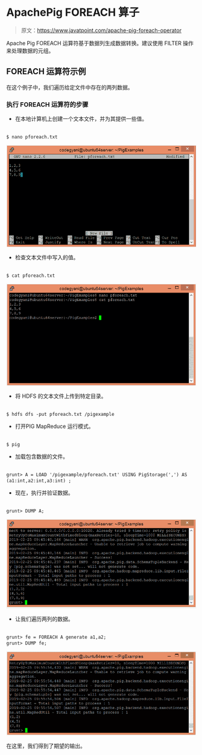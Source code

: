 # ApachePig FOREACH 算子

> 原文：<https://www.javatpoint.com/apache-pig-foreach-operator>

Apache Pig FOREACH 运算符基于数据列生成数据转换。建议使用 FILTER 操作来处理数据的元组。

## FOREACH 运算符示例

在这个例子中，我们遍历给定文件中存在的两列数据。

### 执行 FOREACH 运算符的步骤

*   在本地计算机上创建一个文本文件，并为其提供一些值。

```

$ nano pforeach.txt

```

![Apache Pig FOREACH Operator](img/315424e4a8c6c62853f30a19b0beb909.png)

*   检查文本文件中写入的值。

```

$ cat pforeach.txt

```

![Apache Pig FOREACH Operator](img/f997bcdc08bf8d602b0fcbd27c0de482.png)

*   将 HDFS 的文本文件上传到特定目录。

```

$ hdfs dfs -put pforeach.txt /pigexample

```

*   打开PIG MapReduce 运行模式。

```

$ pig

```

*   加载包含数据的文件。

```

grunt> A = LOAD '/pigexample/pforeach.txt' USING PigStorage(',') AS (a1:int,a2:int,a3:int) ;

```

*   现在，执行并验证数据。

```

grunt> DUMP A;

```

![Apache Pig FOREACH Operator](img/066c71c027e0a329f297b11705565509.png)

*   让我们遍历两列的数据。

```

grunt> fe = FOREACH A generate a1,a2;
grunt> DUMP fe;

```

![Apache Pig FOREACH Operator](img/e29980112b6422abf087002f23e3ad6b.png)

在这里，我们得到了期望的输出。